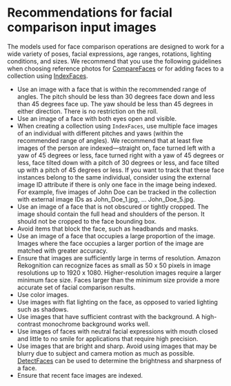 # Recommendations for facial comparison input images<a name="recommendations-facial-input-images"></a>

 The models used for face comparison operations are designed to work for a wide variety of poses, facial expressions, age ranges, rotations, lighting conditions, and sizes\. We recommend that you use the following guidelines when choosing reference photos for [CompareFaces](https://docs.aws.amazon.com/rekognition/latest/APIReference/API_CompareFaces.html) or for adding faces to a collection using [IndexFaces](https://docs.aws.amazon.com/rekognition/latest/APIReference/API_IndexFaces.html)\.
+ Use an image with a face that is within the recommended range of angles\. The pitch should be less than 30 degrees face down and less than 45 degrees face up\. The yaw should be less than 45 degrees in either direction\. There is no restriction on the roll\.
+ Use an image of a face with both eyes open and visible\.
+ When creating a collection using `IndexFaces`, use multiple face images of an individual with different pitches and yaws \(within the recommended range of angles\)\. We recommend that at least five images of the person are indexed—straight on, face turned left with a yaw of 45 degrees or less, face turned right with a yaw of 45 degrees or less, face tilted down with a pitch of 30 degrees or less, and face tilted up with a pitch of 45 degrees or less\. If you want to track that these face instances belong to the same individual, consider using the external image ID attribute if there is only one face in the image being indexed\. For example, five images of John Doe can be tracked in the collection with external image IDs as John\_Doe\_1\.jpg, … John\_Doe\_5\.jpg\.
+ Use an image of a face that is not obscured or tightly cropped\. The image should contain the full head and shoulders of the person\. It should not be cropped to the face bounding box\.
+ Avoid items that block the face, such as headbands and masks\.
+ Use an image of a face that occupies a large proportion of the image\. Images where the face occupies a larger portion of the image are matched with greater accuracy\. 
+ Ensure that images are sufficiently large in terms of resolution\. Amazon Rekognition can recognize faces as small as 50 x 50 pixels in image resolutions up to 1920 x 1080\. Higher\-resolution images require a larger minimum face size\. Faces larger than the minimum size provide a more accurate set of facial comparison results\.
+ Use color images\. 
+ Use images with flat lighting on the face, as opposed to varied lighting such as shadows\. 
+ Use images that have sufficient contrast with the background\. A high\-contrast monochrome background works well\.
+ Use images of faces with neutral facial expressions with mouth closed and little to no smile for applications that require high precision\.
+ Use images that are bright and sharp\. Avoid using images that may be blurry due to subject and camera motion as much as possible\. [DetectFaces](https://docs.aws.amazon.com/rekognition/latest/APIReference/API_DetectFaces.html) can be used to determine the brightness and sharpness of a face\.
+ Ensure that recent face images are indexed\.